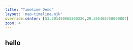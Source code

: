 ```yaml
---
title: "Timeline Demo"
layout: 'map-timeline.njk'
override:center: [53.291489065300226,29.355468750000004]
zoom: 4
---
```

## hello 

